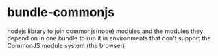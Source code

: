 bundle-commonjs
===============

nodejs library to join commonjs(node) modules and the modules they depend on in one bundle to run it in environments that don't support the CommonJS module system (the browser)